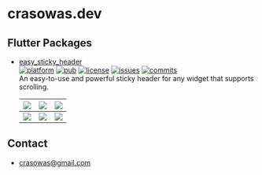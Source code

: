 # crasowas.dev

## Flutter Packages

* [easy_sticky_header](https://github.com/crasowas/easy_sticky_header)  
  [![platform](https://img.shields.io/badge/platform-Flutter-blue.svg?logo=flutter)](https://flutter.dev)
[![pub](https://img.shields.io/pub/v/easy_sticky_header.svg)](https://pub.dev/packages/easy_sticky_header)
[![license](https://img.shields.io/badge/License-MIT-green.svg)](https://opensource.org/licenses/MIT)
[![issues](https://img.shields.io/github/issues/crasowas/easy_sticky_header?logo=github)](https://github.com/crasowas/easy_sticky_header/issues)
[![commits](https://img.shields.io/github/last-commit/crasowas/easy_sticky_header?logo=github)](https://github.com/crasowas/easy_sticky_header/commits)  
  An easy-to-use and powerful sticky header for any widget that supports scrolling.  
  
  |![](https://github.com/crasowas/easy_sticky_header/raw/main/screenshots/screenshot1.png)|![](https://github.com/crasowas/easy_sticky_header/raw/main/screenshots/screenshot2.gif)|![](https://github.com/crasowas/easy_sticky_header/raw/main/screenshots/screenshot3.gif)|
  |:---:|:---:|:---:|
  |![](https://github.com/crasowas/easy_sticky_header/raw/main/screenshots/screenshot4.gif)|![](https://github.com/crasowas/easy_sticky_header/raw/main/screenshots/screenshot5.gif)|![](https://github.com/crasowas/easy_sticky_header/raw/main/screenshots/screenshot6.gif)|

## Contact

* [crasowas@gmail.com](mailto:crasowas@gmail.com)

<link rel="stylesheet" type="text/css" href="./styles.css?v=20220828.3">